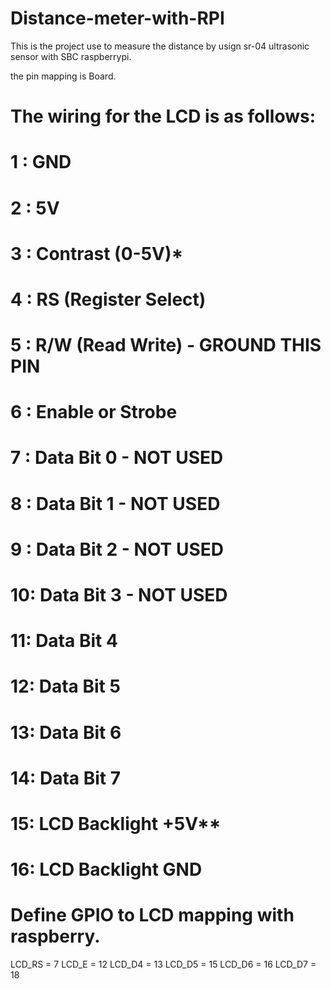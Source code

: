 # Distance-meter-with-RPI

This is the project use to measure the distance by usign sr-04 ultrasonic sensor with SBC raspberrypi.


the pin mapping is Board.

# The wiring for the LCD is as follows:
# 1 : GND
# 2 : 5V
# 3 : Contrast (0-5V)*
# 4 : RS (Register Select)
# 5 : R/W (Read Write)       - GROUND THIS PIN
# 6 : Enable or Strobe
# 7 : Data Bit 0             - NOT USED
# 8 : Data Bit 1             - NOT USED
# 9 : Data Bit 2             - NOT USED
# 10: Data Bit 3             - NOT USED
# 11: Data Bit 4
# 12: Data Bit 5
# 13: Data Bit 6
# 14: Data Bit 7
# 15: LCD Backlight +5V**
# 16: LCD Backlight GND
 
# Define GPIO to LCD mapping with raspberry.
LCD_RS = 7
LCD_E  = 12
LCD_D4 = 13
LCD_D5 = 15
LCD_D6 = 16
LCD_D7 = 18
 
